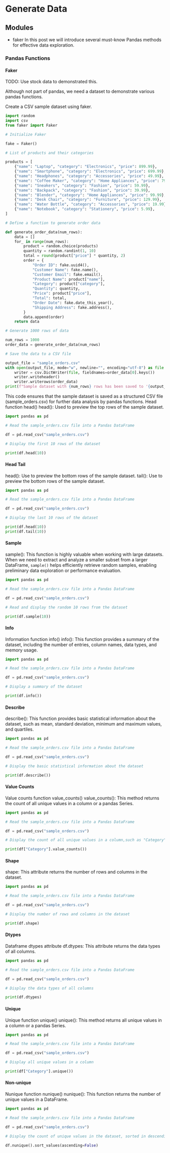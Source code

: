 # Generate Data

## Modules

+ faker
In this post we will introduce several must-know Pandas methods for
effective data exploration.

### Pandas Functions

#### Faker
TODO: Use stock data to demonstrated this.

Although not part of pandas,  we need a dataset to demonstrate various pandas functions.

Create a CSV sample dataset using faker.

~~~python 
import random
import csv
from faker import Faker

# Initialize Faker

fake = Faker()

# List of products and their categories

products = [
    {"name": "Laptop", "category": "Electronics", "price": 899.99},
    {"name": "Smartphone", "category": "Electronics", "price": 699.99},
    {"name": "Headphones", "category": "Accessories", "price": 49.99},
    {"name": "Coffee Maker", "category": "Home Appliances", "price": 79.99},
    {"name": "Sneakers", "category": "Fashion", "price": 59.99},
    {"name": "Backpack", "category": "Fashion", "price": 39.99},
    {"name": "Blender", "category": "Home Appliances", "price": 99.99},
    {"name": "Desk Chair", "category": "Furniture", "price": 129.99},
    {"name": "Water Bottle", "category": "Accessories", "price": 19.99},
    {"name": "Notebook", "category": "Stationery", "price": 5.99},
]

# Define a function to generate order data

def generate_order_data(num_rows):
    data = []
    for_ in range(num_rows):
        product = random.choice(products)
        quantity = random.randint(1, 10)
        total = round(product["price"] * quantity, 2)
        order = {
            "Order ID": fake.uuid4(),
            "Customer Name": fake.name(),
            "Customer Email": fake.email(),
            "Product Name": product["name"],
            "Category": product["category"],
            "Quantity": quantity,
            "Price": product["price"],
            "Total": total,
            "Order Date": fake.date_this_year(),
            "Shipping Address": fake.address(),
        }
        data.append(order)
    return data

# Generate 1000 rows of data

num_rows = 1000
order_data = generate_order_data(num_rows)

# Save the data to a CSV file

output_file = "sample_orders.csv"
with open(output_file, mode="w", newline="", encoding="utf-8") as file:
    writer = csv.DictWriter(file, fieldnames=order_data[0].keys())
    writer.writeheader()
    writer.writerows(order_data)
print(f"Sample dataset with {num_rows} rows has been saved to '{output_file}'.")
~~~

This code ensures that the sample dataset is saved as a structured CSV file
(sample_orders.csv) for further data analysis by pandas functions.
Head function head()
head(): Used to preview the top rows of the sample dataset.

~~~python
import pandas as pd

# Read the sample_orders.csv file into a Pandas DataFrame

df = pd.read_csv("sample_orders.csv")

# Display the first 10 rows of the dataset

print(df.head(10))
~~~

#### Head Tail
head(): Use to preview the bottom rows of the sample dataset.
tail(): Use to preview the bottom rows of the sample dataset.

~~~python
import pandas as pd

# Read the sample_orders.csv file into a Pandas DataFrame

df = pd.read_csv("sample_orders.csv")

# Display the last 10 rows of the dataset

print(df.head(10))
print(df.tail(10))
~~~


#### Sample
sample(): This function is highly valuable when working with large datasets.
When we need to extract and analyze a smaller subset from a larger
DataFrame, `sample()` helps efficiently retrieve random samples, enabling
preliminary data exploration or performance evaluation.

~~~python
import pandas as pd

# Read the sample_orders.csv file into a Pandas DataFrame

df = pd.read_csv("sample_orders.csv")

# Read and display the random 10 rows from the dataset

print(df.sample(10))
~~~

#### Info

Information function info()
info(): This function provides a summary of the dataset, including the
number of entries, column names, data types, and memory usage.

~~~python
import pandas as pd

# Read the sample_orders.csv file into a Pandas DataFrame

df = pd.read_csv("sample_orders.csv")

# Display a summary of the dataset

print(df.info())
~~~

#### Describe
describe(): This function provides basic statistical information about the
dataset, such as mean, standard deviation, minimum and maximum values,
and quartiles.

~~~python
import pandas as pd

# Read the sample_orders.csv file into a Pandas DataFrame

df = pd.read_csv("sample_orders.csv")

# Display the basic statistical information about the dataset

print(df.describe())
~~~

#### Value Counts
Value counts function value_counts()
value_counts(): This method returns the count of all unique values in a
column or a pandas Series.

~~~python
import pandas as pd

# Read the sample_orders.csv file into a Pandas DataFrame

df = pd.read_csv("sample_orders.csv")

# Display the count of all unique values in a column,such as "Category"

print(df["Category"].value_counts())

~~~

#### Shape

shape: This attribute returns the number of rows and columns in the dataset.

~~~python
import pandas as pd

# Read the sample_orders.csv file into a Pandas DataFrame

df = pd.read_csv("sample_orders.csv")

# Display the number of rows and columns in the dataset

print(df.shape)
~~~~

#### Dtypes

Dataframe dtypes attribute
df.dtypes: This attribute returns the data types of all columns.

~~~python
import pandas as pd

# Read the sample_orders.csv file into a Pandas DataFrame

df = pd.read_csv("sample_orders.csv")

# Display the data types of all columns

print(df.dtypes)
~~~

#### Unique
Unique function unique()
unique(): This method returns all unique values in a column or a pandas
Series.

~~~python
import pandas as pd

# Read the sample_orders.csv file into a Pandas DataFrame

df = pd.read_csv("sample_orders.csv")

# Display all unique values in a column

print(df["Category"].unique())
~~~

#### Non-unique
Nunique function nunique()
nunique(): This function returns the number of unique values in a
DataFrame.

~~~python
import pandas as pd

# Read the sample_orders.csv file into a Pandas DataFrame

df = pd.read_csv("sample_orders.csv")

# Display the count of unique values in the dataset, sorted in descending order

df.nunique().sort_values(ascending=False)
~~~


